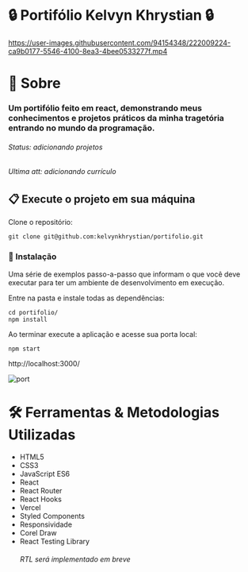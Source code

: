 # 🔒 Portifólio Kelvyn Khrystian 🔒

https://user-images.githubusercontent.com/94154348/222009224-ca9b0177-5546-4100-8ea3-4bee0533277f.mp4

# 📄 Sobre

### Um portifólio feito em react, demonstrando meus conhecimentos e projetos práticos da minha tragetória entrando no mundo da programação.
###### Status: adicionando projetos
###### Ultima att: adicionando currículo

## 📋 Execute o projeto em sua máquina

Clone o repositório:

```
git clone git@github.com:kelvynkhrystian/portifolio.git
```

### 🔧 Instalação

Uma série de exemplos passo-a-passo que informam o que você deve executar para ter um ambiente de desenvolvimento em execução.

Entre na pasta e instale todas as dependências:

```
cd portifolio/
npm install
```

Ao terminar execute a aplicação e acesse sua porta local:

```
npm start
```
http://localhost:3000/

![port](https://user-images.githubusercontent.com/94154348/221997618-c05faebf-2097-4200-a317-48e941f013c0.png)

# 🛠 Ferramentas & Metodologias Utilizadas

* HTML5
* CSS3
* JavaScript ES6
* React
* React Router
* React Hooks
* Vercel
* Styled Components
* Responsividade
* Corel Draw
* React Testing Library
   ###### RTL será implementado em breve
